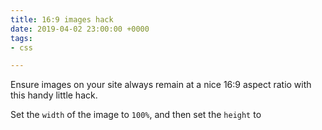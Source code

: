 ```yaml
---
title: 16:9 images hack
date: 2019-04-02 23:00:00 +0000
tags:
- css

---
```

Ensure images on your site always remain at a nice 16:9 aspect ratio with this handy little hack.

Set the `width` of the image to `100%`, and then set the `height` to 